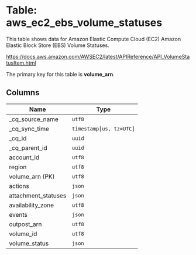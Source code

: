 # Table: aws_ec2_ebs_volume_statuses

This table shows data for Amazon Elastic Compute Cloud (EC2) Amazon Elastic Block Store (EBS) Volume Statuses.

https://docs.aws.amazon.com/AWSEC2/latest/APIReference/API_VolumeStatusItem.html

The primary key for this table is **volume_arn**.

## Columns

| Name          | Type          |
| ------------- | ------------- |
|_cq_source_name|`utf8`|
|_cq_sync_time|`timestamp[us, tz=UTC]`|
|_cq_id|`uuid`|
|_cq_parent_id|`uuid`|
|account_id|`utf8`|
|region|`utf8`|
|volume_arn (PK)|`utf8`|
|actions|`json`|
|attachment_statuses|`json`|
|availability_zone|`utf8`|
|events|`json`|
|outpost_arn|`utf8`|
|volume_id|`utf8`|
|volume_status|`json`|
